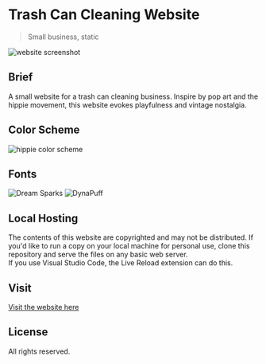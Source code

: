 # Trash Can Cleaning Website
> Small business, static 

![website screenshot](https://i.imgur.com/AjyXXP2.png) 
## Brief
A small website for a trash can cleaning business. Inspire by pop art and the hippie movement, this website evokes playfulness and vintage nostalgia.
## Color Scheme
![hippie color scheme](https://i.pinimg.com/736x/f6/f7/e1/f6f7e1c4e5e090f54487d4dcf10e41ed.jpg)
## Fonts
![Dream Sparks](https://font.download/images/thumb/108433/dream-sparks-1110x492-930a452e37.jpg)
![DynaPuff](https://www.cufonfonts.com/images/thumb/107371/dynapuff-741x415-bfa2405e1b.jpg)
## Local Hosting
The contents of this website are copyrighted and may not be distributed. If you'd like to run a copy on your local machine for personal use, clone this repository and serve the files on any basic web server.  
If you use Visual Studio Code, the Live Reload extension can do this.
## Visit
[Visit the website here](https://rockwill.dev/CleanWithLee)
## License
All rights reserved.